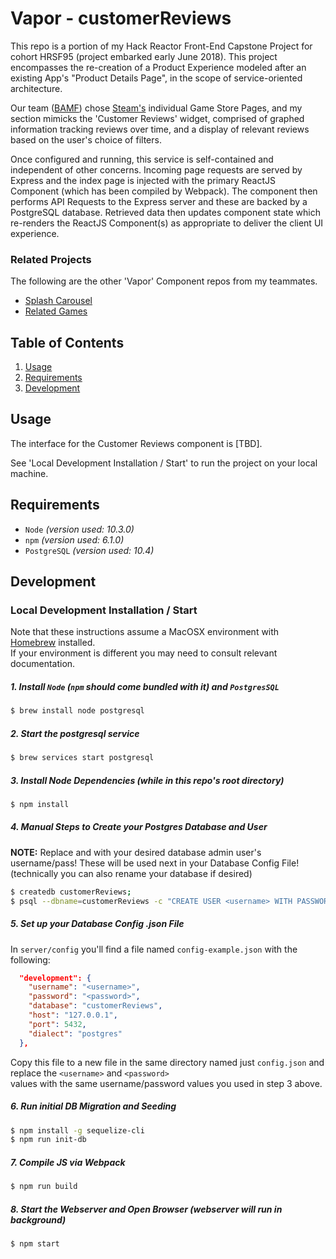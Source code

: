# Vapor - customerReviews

This repo is a portion of my Hack Reactor Front-End Capstone Project for cohort HRSF95 (project embarked early June 2018). This project encompasses the re-creation of a Product Experience modeled after an existing App's "Product Details Page", in the scope of service-oriented architecture.

Our team ([BAMF](https://github.com/hyperdrive-BAMF)) chose [Steam's](https://store.steampowered.com) individual Game Store Pages, and my section mimicks the 'Customer Reviews' widget, comprised of graphed information tracking reviews over time, and a display of relevant reviews based on the user's choice of filters.

Once configured and running, this service is self-contained and independent of other concerns. Incoming page requests are served by Express and the index page is injected with the primary ReactJS Component (which has been compiled by Webpack). The component  then performs API Requests to the Express server and these are backed by a PostgreSQL database. Retrieved data then updates component state which re-renders the ReactJS Component(s) as appropriate to deliver the client UI experience.

### Related Projects

The following are the other 'Vapor' Component repos from my teammates.

  - [Splash Carousel](https://github.com/hyperdrive-BAMF/splash-page-eric)
  - [Related Games](https://github.com/hyperdrive-BAMF/relatedGames)

## Table of Contents

1. [Usage](#Usage)
1. [Requirements](#requirements)
1. [Development](#development)

## Usage

The interface for the Customer Reviews component is [TBD].

See 'Local Development Installation / Start' to run the project on your local machine.

## Requirements

- `Node` _(version used: 10.3.0)_
- `npm` _(version used: 6.1.0)_
- `PostgreSQL` _(version used: 10.4)_

## Development

### Local Development Installation / Start

Note that these instructions assume a MacOSX environment with [Homebrew](https://brew.sh/) installed.  
If your environment is different you may need to consult relevant documentation.

##### 1. Install `Node` (`npm` should come bundled with it) and `PostgresSQL`  

   ```sh
   $ brew install node postgresql
   ```

##### 2. Start the postgresql service

  ```sh
  $ brew services start postgresql
  ``` 

##### 3. Install Node Dependencies (while in this repo's root directory)  

  ```sh
  $ npm install
  ```

##### 4. Manual Steps to Create your Postgres Database and User

  **NOTE:** Replace <username> and <password> with your desired database admin user's username/pass!
  These will be used next in your Database Config File! (technically you can also rename your database if desired)

  ```sh
  $ createdb customerReviews;
  $ psql --dbname=customerReviews -c "CREATE USER <username> WITH PASSWORD '<password>';"
  ```

##### 5. Set up your Database Config .json File

  In `server/config` you'll find a file named `config-example.json` with the following:

  ```json
    "development": {
      "username": "<username>",
      "password": "<password>",
      "database": "customerReviews",
      "host": "127.0.0.1",
      "port": 5432,
      "dialect": "postgres"
    },
  ```

  Copy this file to a new file in the same directory named just `config.json` and replace the `<username>` and `<password>`  
  values with the same username/password values you used in step 3 above.

##### 6. Run initial DB Migration and Seeding

  ```sh 
  $ npm install -g sequelize-cli
  $ npm run init-db
  ```

##### 7. Compile JS via Webpack

  ```sh 
  $ npm run build
  ```

##### 8. Start the Webserver and Open Browser _(webserver will run in background)_

  ```sh
  $ npm start
  ```
